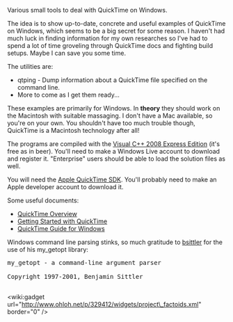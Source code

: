 Various small tools to deal with QuickTime on Windows.

The idea is to show up-to-date, concrete and useful examples of QuickTime on Windows, which seems to be a big secret for some reason. I haven't had much luck in finding information for my own researches so I've had to spend a lot of time groveling through QuickTime docs and fighting build setups. Maybe I can save you some time.

The utilities are:
  * qtping - Dump information about a QuickTime file specified on the command line.
  * More to come as I get them ready...

These examples are primarily for Windows. In **theory** they should work on the Macintosh with suitable massaging. I don't have a Mac available, so you're on your own. You shouldn't have too much trouble though, QuickTime is a Macintosh technology after all!

The programs are compiled with the [Visual C++ 2008 Express Edition](http://www.microsoft.com/express/download/default.aspx#webInstall) (it's free as in beer). You'll need to make a Windows Live account to download and register it. "Enterprise" users should be able to load the solution files as well.

You will need the [Apple QuickTime SDK](http://developer.apple.com/quicktime/download/). You'll probably need to make an Apple developer account to download it.

Some useful documents:
  * [QuickTime Overview](http://developer.apple.com/documentation/QuickTime/RM/Fundamentals/QTOverview/QTOverview_AIntro/Introduction.html)
  * [Getting Started with QuickTime](http://developer.apple.com/referencelibrary/GettingStarted/GS_QuickTime/index.html)
  * [QuickTime Guide for Windows](http://developer.apple.com/documentation/QuickTime/RM/QTforWindows/QTforWindows/C-Chapter/3BuildingQuickTimeCa.html#//apple_ref/doc/uid/TP40000940-BuildingQuickTimeCapabilityIntoaWindowsApplication-DontLinkElementID_9)

Windows command line parsing stinks, so much gratitude to [bsittler](http://xent.com/~bsittler/geocities/) for the use of his my\_getopt library:
<pre>
my_getopt - a command-line argument parser<br>
Copyright 1997-2001, Benjamin Sittler<br>
</pre>

&lt;wiki:gadget url="http://www.ohloh.net/p/329412/widgets/project\_factoids.xml" border="0" /&gt;